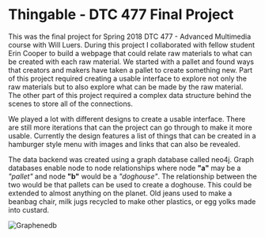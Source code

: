 # Thingable - DTC 477 Final Project
This was the final project for Spring 2018 DTC 477 - Advanced Multimedia course with Will Luers. During this project I collaborated with fellow student Erin Cooper to build a webpage that could relate raw materials to what can be created with each raw material. We started with a pallet and found ways that creators and makers have taken a pallet to create something new. Part of this project required creating a usable interface to explore not only the raw materials but to also explore what can be made by the raw material. The other part of this project required a complex data structure behind the scenes to store all of the connections.

We played a lot with different designs to create a usable interface. There are still more iterations that can the project can go through to make it more usable. Currently the design features a list of things that can be created in a hamburger style menu with images and links that can also be revealed.

The data backend was created using a graph database called neo4j. Graph databases enable node to node relationships where node __"a"__ may be a _"pallet"_ and node __"b"__ would be a _"doghouse"_. The relationship between the two would be that pallets can be used to create a doghouse. This could be extended to almost anything on the planet. Old jeans used to make a beanbag chair, milk jugs recycled to make other plastics, or egg yolks made into custard. 

![Graphenedb](https://www.github.com/ggroenendale/thingable/master/graphenedb-pic.jpg "Text")

